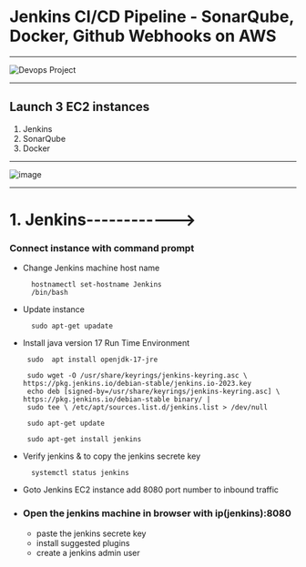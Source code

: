 # Jenkins CI/CD Pipeline - SonarQube, Docker, Github Webhooks on AWS
-------------------

![Devops Project](https://github.com/Kanakaprasad/Devops-Project/assets/106590219/2bba7102-28a5-423e-803f-534924061f5f)

-------------------

## Launch 3 EC2 instances

1. Jenkins
2. SonarQube
3. Docker

-------------------
![image](https://github.com/Kanakaprasad/Devops-Project/assets/106590219/c04adb03-da3e-4c3d-a2f8-7e0c774c8a2f)

-------------------

# 1. Jenkins------------>

### Connect instance with command prompt

- Change Jenkins machine host name

   		hostnamectl set-hostname Jenkins
		/bin/bash

- Update instance

		sudo apt-get upadate

-  Install java version 17 Run Time Environment

		sudo  apt install openjdk-17-jre

		sudo wget -O /usr/share/keyrings/jenkins-keyring.asc \ https://pkg.jenkins.io/debian-stable/jenkins.io-2023.key
		echo deb [signed-by=/usr/share/keyrings/jenkins-keyring.asc] \ https://pkg.jenkins.io/debian-stable binary/ |
		sudo tee \ /etc/apt/sources.list.d/jenkins.list > /dev/null

		sudo apt-get update

		sudo apt-get install jenkins

- Verify jenkins & to copy the jenkins secrete key

		systemctl status jenkins

- Goto Jenkins EC2 instance add 8080 port number to inbound traffic

	
- ###  Open the jenkins machine in browser with ip(jenkins):8080
	- paste the jenkins secrete key
	- install suggested plugins
	- create a jenkins admin user
